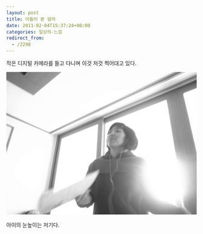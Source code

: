 ```yaml
---
layout: post
title: 아들이 본 엄마
date: 2011-02-04T15:37:24+00:00
categories: 일상의-느낌
redirect_from:
  - /2298
---
```




작은 디지털 카메라를 들고 다니며 이것 저것 찍어대고 있다.

![ ](/assets/media/uploads_1_cfile10.uf.16640D4C4D4C1D021F4DC8.jpg)

아이의 눈높이는 저기다.


<div id=comments>
</div>
